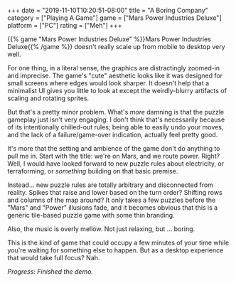 +++
date = "2019-11-10T10:20:51-08:00"
title = "A Boring Company"
category = ["Playing A Game"]
game = ["Mars Power Industries Deluxe"]
platform = ["PC"]
rating = ["Meh"]
+++

{{% game "Mars Power Industries Deluxe" %}}Mars Power Industries Deluxe{{% /game %}} doesn't really scale up from mobile to desktop very well.

For one thing, in a literal sense, the graphics are distractingly zoomed-in and imprecise.  The game's "cute" aesthetic looks like it was designed for small screens where edges would look sharper.  It doesn't help that a minimalist UI gives you little to look at except the weirdly-blurry artifacts of scaling and rotating sprites.

But that's a pretty minor problem.  What's <i>more</i> damning is that the puzzle gameplay just isn't very engaging.  I don't think that's necessarily because of its intentionally chilled-out rules; being able to easily undo your moves, and the lack of a failure/game-over indication, actually feel pretty good.

It's more that the setting and ambience of the game don't do anything to pull me in.  Start with the title: we're on Mars, and we route power.  Right?  Well, I would have looked forward to new puzzle rules about electricity, or terraforming, or <i>something</i> building on that basic premise.

Instead... new puzzle rules are totally arbitrary and disconnected from reality.  Spikes that raise and lower based on the turn order?  Shifting rows and columns of the map around?  It only takes a few puzzles before the "Mars" and "Power" illusions fade, and it becomes obvious that this is a generic tile-based puzzle game with some thin branding.

Also, the music is overly mellow.  Not just relaxing, but ... boring.

This is the kind of game that could occupy a few minutes of your time while you're waiting for something else to happen.  But as a desktop experience that would take full focus?  Nah.

<i>Progress: Finished the demo.</i>
